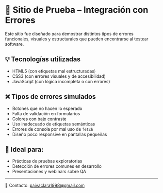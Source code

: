 # 🧪 Sitio de Prueba – Integración con Errores

Este sitio fue diseñado para demostrar distintos tipos de errores funcionales, visuales y estructurales que pueden encontrarse al testear software.

## 💡 Tecnologías utilizadas

- HTML5 (con etiquetas mal estructuradas)
- CSS3 (con errores visuales y de accesibilidad)
- JavaScript (con lógica incompleta o con errores)

## ❌ Tipos de errores simulados

- Botones que no hacen lo esperado
- Falta de validación en formularios
- Colores con bajo contraste
- Uso inadecuado de etiquetas semánticas
- Errores de consola por mal uso de `fetch`
- Diseño poco responsive en pantallas pequeñas

## 👀 Ideal para:

- Prácticas de pruebas exploratorias
- Detección de errores comunes en desarrollo
- Presentaciones y webinars sobre QA

---

📧 Contacto: [paivaclara1998@gmail.com](mailto:paivaclara1998@gmail.com)
